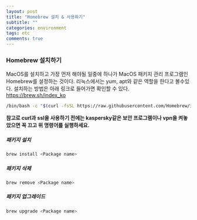 ```yaml
---
layout: post
title: "Homebrew 설치 & 사용하기"
subtitle: ""
categories: environment
tags: etc
comments: true
---
```



### Homebrew 설치하기

MacOS를 설치하고 가장 먼저 해야될 일중에 하나가 MacOS 패키지 관리 프로그램인 Homebrew를 설정하는 것이다.
리눅스에서는 yum, apt와 같은 역할을 한다고 볼수있다. 설치하는 방법은 아래 링크로 들어가면 확인할 수 있다.  
<https://brew.sh/index_ko>

```zsh
/bin/bash -c "$(curl -fsSL https://raw.githubusercontent.com/Homebrew/install/HEAD/install.sh)"
```

__참고로 curl과 ssl을 사용하기 전에는 kaspersky같은 보안 프로그램이나 vpn을 켜놓았으면 꼭 끄고 위 명령어를 실행하세요.__
<!-- 
<img src='{{"/assets/img/post_image/virtualenv-add-jupyter/kernel_add_check.png"}}' width="270" height="300"> -->



##### 패키지 설치
```zsh
brew install <Package name>
```

##### 패키지 삭제
```zsh
brew remove <Package name>
```

##### 패키지 업그레이드
```zsh
brew upgrade <Package name>
```


<To be Continued...>